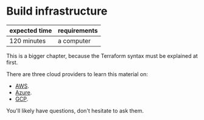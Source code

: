 # Build infrastructure

|expected time|requirements|
|-------------|------------|
|120 minutes  |a computer  |

This is a bigger chapter, because the Terraform syntax must be explained at first.

There are three cloud providers to learn this material on:

- [AWS](https://learn.hashicorp.com/collections/terraform/aws-get-started).
- [Azure](https://learn.hashicorp.com/collections/terraform/azure-get-started).
- [GCP](https://learn.hashicorp.com/collections/terraform/gcp-get-started).

You'll likely have questions, don't hesitate to ask them.
